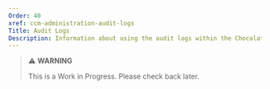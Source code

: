 ```yaml
---
Order: 40
xref: ccm-administration-audit-logs
Title: Audit Logs
Description: Information about using the audit logs within the Chocolatey Central Management Administration section.
---
```


> :warning: **WARNING**
>
> This is a Work in Progress. Please check back later.